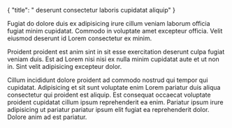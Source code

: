 {
  "title": " deserunt consectetur laboris cupidatat aliquip"
}

Fugiat do dolore duis ex adipisicing irure cillum veniam laborum officia fugiat minim cupidatat. Commodo in voluptate amet excepteur officia. Velit eiusmod deserunt id Lorem consectetur ex minim.

Proident proident est anim sint in sit esse exercitation deserunt culpa fugiat veniam duis. Est ad Lorem nisi nisi ex nulla minim cupidatat aute et ut non in. Sint velit adipisicing excepteur dolor.

Cillum incididunt dolore proident ad commodo nostrud qui tempor qui cupidatat. Adipisicing et sit sunt voluptate enim Lorem pariatur duis aliqua consectetur qui proident est aliquip. Est consequat occaecat voluptate proident cupidatat cillum ipsum reprehenderit ea enim. Pariatur ipsum irure adipisicing ut pariatur pariatur ipsum elit fugiat ea reprehenderit dolor. Dolore anim ad est pariatur.